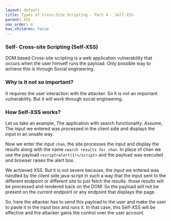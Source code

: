 ```yaml
---
layout: default
title: Types of Cross-Site Scripting - Part 4 - Self-XSS
parent: XSS
nav_order: 4
has_children: false
---
```



### Self- Cross-site Scripting (Self-XSS)

DOM based Cross-site scripting is a web application vulnerability that occurs when the user himself runs the payload. Only possible way to achieve this is through Social engineering. 

### Why is it not so important? 

It requires the user interaction with the attacker. So it is not an important vulnerability. But it will work through social engineering.

### How Self-XSS works?

Let us take an example, The application with search functionality. Assume, The input we entered was processed in the client side and displays the input in an unsafe way. 

Now we enter the input `chan`, the site processes the input and display the results along with the name `search results for chan`. In place of chan we use the payload `<script>alert(1)</script>` and the payload was executed and browser raises the alert box. 

We achieved XSS. But it is not severe because, the input we entered was handled by the client side java-script in such a way that the input sent to the different endpoint or different site to just fetch the results. those results will be processed and rendered back on the DOM. So the payload will not be present on the current endpoint or any endpoint that displays the page. 

So, here the attacker has to send this payload to the user and make the user to paste it in the input box and runs it. In that case, this Self-XSS will be effective and the attacker gains the control over the user account.